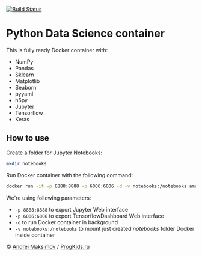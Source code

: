 [![Build Status](https://travis-ci.org/andreivmaksimov/python_data_science.svg?branch=master)](https://travis-ci.org/andreivmaksimov/python_data_science)

# Python Data Science container
This is fully ready Docker container with:
 - NumPy
 - Pandas
 - Sklearn
 - Matplotlib
 - Seaborn
 - pyyaml
 - h5py
 - Jupyter
 - Tensorflow
 - Keras

## How to use

Create a folder for Jupyter Notebooks:
```sh
mkdir notebooks
```
Run Docker container with the following command:
```sh
docker run -it -p 8888:8888 -p 6006:6006 -d -v notebooks:/notebooks amaksimov/python_data_science
```
We're using following parameters:
- ```-p 8888:8888``` to export Jupyter Web interface
- ```-p 6006:6006``` to export TensorflowDashboard Web interface
- ```-d``` to run Docker container in background
- ```-v notebooks:/notebooks``` to mount just created *notebooks* folder Docker inside container

&copy; [Andrei Maksimov](https://www.linkedin.com/in/avmaksimov/) / [ProgKids.ru](https://progkids.ru/)